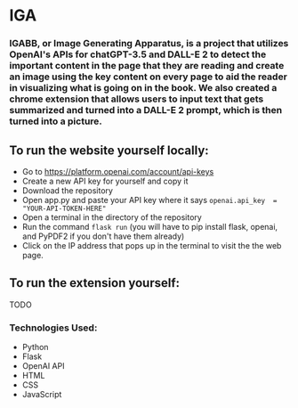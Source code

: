 # IGA

### IGABB, or Image Generating Apparatus, is a project that utilizes OpenAI's APIs for chatGPT-3.5 and DALL-E 2 to detect the important content in the page that they are reading and create an image using the key content on every page to aid the reader in visualizing what is going on in the book. We also created a chrome extension that allows users to input text that gets summarized and turned into a DALL-E 2 prompt, which is then turned into a picture.

## To run the website yourself locally:

* Go to https://platform.openai.com/account/api-keys
* Create a new API key for yourself and copy it
* Download the repository
* Open app.py and paste your API key where it says `openai.api_key  =  "YOUR-API-TOKEN-HERE"`
* Open a terminal in the directory of the repository
* Run the command `flask run` (you will have to pip install flask, openai, and PyPDF2 if you don't have them already)
* Click on the IP address that pops up in the terminal to visit the the web page.

## To run the extension yourself:
TODO

### Technologies Used:
* Python
* Flask
* OpenAI API
* HTML
* CSS
* JavaScript



